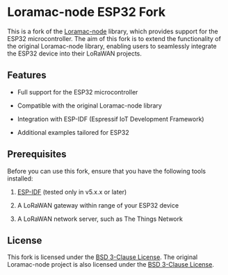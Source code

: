 
# Loramac-node ESP32 Fork

  

This is a fork of the [Loramac-node](https://github.com/Lora-net/LoRaMac-node) library, which provides support for the ESP32 microcontroller. The aim of this fork is to extend the functionality of the original Loramac-node library, enabling users to seamlessly integrate the ESP32 device into their LoRaWAN projects.

  

## Features

  

- Full support for the ESP32 microcontroller

- Compatible with the original Loramac-node library

- Integration with ESP-IDF (Espressif IoT Development Framework)

- Additional examples tailored for ESP32

  

## Prerequisites

Before you can use this fork, ensure that you have the following tools installed:

  

1. [ESP-IDF](https://docs.espressif.com/projects/esp-idf/en/latest/esp32/get-started/index.html) (tested only in v5.x.x or later)

2. A LoRaWAN gateway within range of your ESP32 device

3. A LoRaWAN network server, such as The Things Network

  
  

## License

This fork is licensed under the [BSD 3-Clause License](https://opensource.org/license/bsd-3-clause/). The original Loramac-node project is also licensed under the [BSD 3-Clause License](https://opensource.org/license/bsd-3-clause/).
